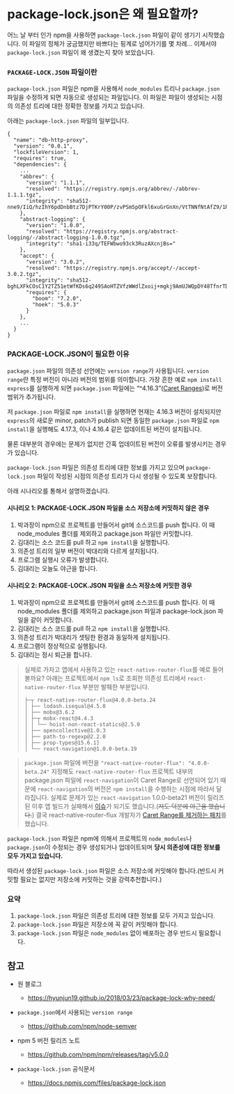 # package-lock.json은 왜 필요할까?

어느 날 부터 인가 npm을 사용하면 `package-lock.json` 파일이 같이 생기기 시작했습니다.
이 파일의 정체가 궁금했지만 바쁘다는 핑계로 넘어가기를 몇 차례… 이제서야 `package-lock.json` 파일이 왜 생겼는지 찾아 보았습니다.



### `PACKAGE-LOCK.JSON` 파일이란

`package-lock.json` 파일은 npm을 사용해서 `node_modules` 트리나 `package.json` 파일을 수정하게 되면 자동으로 생성되는 파일입니다.
이 파일은 파일이 생성되는 시점의 의존성 트리에 대한 정확한 정보를 가지고 있습니다.

아래는 `package-lock.json` 파일의 일부입니다.

```
{
  "name": "db-http-proxy",
  "version": "0.0.1",
  "lockfileVersion": 1,
  "requires": true,
  "dependencies": {
    ...
    "abbrev": {
      "version": "1.1.1",
      "resolved": "https://registry.npmjs.org/abbrev/-/abbrev-1.1.1.tgz",
      "integrity": "sha512-nne9/IiQ/hzIhY6pdDnbBtz7DjPTKrY00P/zvPSm5pOFkl6xuGrGnXn/VtTNNfNtAfZ9/1RtehkszU9qcTii0Q=="
    },
    "abstract-logging": {
      "version": "1.0.0",
      "resolved": "https://registry.npmjs.org/abstract-logging/-/abstract-logging-1.0.0.tgz",
      "integrity": "sha1-i33q/TEFWbwo93ck3RuzAXcnjBs="
    },
    "accept": {
      "version": "3.0.2",
      "resolved": "https://registry.npmjs.org/accept/-/accept-3.0.2.tgz",
      "integrity": "sha512-bghLXFkCOsC1Y2TZ51etWfKDs6q249SAoHTZVfzWWdlZxoij+mgkj9AmUJWQpDY48TfnrTDIe43Xem4zdMe7mQ==",
      "requires": {
        "boom": "7.2.0",
        "hoek": "5.0.3"
      }
    },
    ...
  }
}
```



### PACKAGE-LOCK.JSON이 필요한 이유

`package.json` 파일의 의존성 선언에는 `version range`가 사용됩니다. `version range`란 특정 버전이 아니라 버전의 범위를 의미합니다.
가장 흔한 예로 `npm install express`를 실행하게 되면 `package.json` 파일에는 “^4.16.3”([Caret Ranges](https://github.com/npm/node-semver#caret-ranges-123-025-004))로 버전 범위가 추가됩니다.

저 `package.json` 파일로 `npm install`을 실행하면 현재는 4.16.3 버전이 설치되지만 `express`의 새로운 minor, patch가 publish 되면 동일한 `package.json` 파일로 `npm install`을 실행해도 4.17.3, 이나 4.16.4 같은 업데이트된 버전이 설치됩니다.

물론 대부분의 경우에는 문제가 없지만 간혹 업데이트된 버전이 오류를 발생시키는 경우가 있습니다.

`package-lock.json` 파일은 의존성 트리에 대한 정보를 가지고 있으며 `package-lock.json` 파일이 작성된 시점의 의존성 트리가 다시 생성될 수 있도록 보장합니다.

아래 시나리오를 통해서 설명하겠습니다.



#### 시나리오 1: PACKAGE-LOCK.JSON 파일을 소스 저장소에 커밋하지 않은 경우

1. 박과장이 npm으로 프로젝트를 만들어서 git에 소스코드를 push 합니다. 이 때 node_modules 폴더를 제외하고 package.json 파일만 커밋합니다.
2. 김대리는 소스 코드를 pull 하고 `npm install`을 실행합니다.
3. 의존성 트리의 일부 버전이 박대리와 다르게 설치됩니다.
4. 프로그램 실행시 오류가 발생합니다.
5. 김대리는 오늘도 야근을 합니다.



#### 시나리오 2: PACKAGE-LOCK.JSON 파일을 소스 저장소에 커밋한 경우

1. 박과장이 npm으로 프로젝트를 만들어서 git에 소스코드를 push 합니다. 이 때 node_modules 폴더를 제외하고 package.json 파일과 package-lock.json 파일을 같이 커밋합니다.
2. 김대리는 소스 코드를 pull 하고 `npm install`을 실행합니다.
3. 의존성 트리가 박대리가 셋팅한 환경과 동일하게 설치됩니다.
4. 프로그램이 정상적으로 실행됩니다.
5. 김대리는 정시 퇴근을 합니다.

> 실제로 가자고 앱에서 사용하고 있는 `react-native-router-flux`를 예로 들어볼까요?
> 아래는 프로젝트에서 `npm ls`로 조회한 의존성 트리에서 `react-native-router-flux` 부분만 발췌한 부분입니다.
>
> ```
> ├─┬ react-native-router-flux@4.0.0-beta.24
> │ ├── lodash.isequal@4.5.0
> │ ├── mobx@3.6.2
> │ ├─┬ mobx-react@4.4.3
> │ │ └── hoist-non-react-statics@2.5.0
> │ ├── opencollective@1.0.3
> │ ├── path-to-regexp@2.2.0
> │ ├── prop-types@15.6.1]
> │ └── react-navigation@1.0.0-beta.19
> ```

> `package.json` 파일에 버전을 `"react-native-router-flux": "4.0.0-beta.24"` 지정해도 `react-native-router-flux` 프로젝트 내부의 package.json 파일에 `react-navigation`이 Caret Range로 선언되어 있기 때문에 `react-navigation`의 버전은 `npm install`을 수행하는 시점에 따라서 달라집니다.
> 실제로 문제가 있는 `react-navigation` 1.0.0-beta21 버전이 릴리즈 된 이후 앱 빌드가 실패해서 [이슈](https://github.com/aksonov/react-native-router-flux/issues/2865)가 되기도 했습니다.(~~저도 덕분에 야근을 했습니다.~~)
> 결국 react-native-router-flux 개발자가 [Caret Range를 제거하는 패치](https://github.com/aksonov/react-native-router-flux/commit/37c6553c168b9fb6947a5e533df9bd37793f1f68#diff-b9cfc7f2cdf78a7f4b91a753d10865a2)를 했습니다.

`package-lock.json` 파일은 npm에 의해서 프로젝트의 `node_modules`나 `package.json`이 수정되는 경우 생성되거나 업데이트되며 **당시 의존성에 대한 정보를 모두 가지고 있습니다.**

따라서 생성된 `package-lock.json` 파일은 소스 저장소에 커밋해야 합니다.(반드시 커밋할 필요는 없지만 저장소에 커밋하는 것을 강력추천합니다.)



### 요약

1. `package-lock.json` 파일은 의존성 트리에 대한 정보를 모두 가지고 있습니다.
2. `package-lock.json` 파일은 저장소에 꼭 같이 커밋해야 합니다.
3. `package-lock.json` 파일은 `node_modules` 없이 배포하는 경우 반드시 필요합니다.



## 참고

- 원 블로그
  - https://hyunjun19.github.io/2018/03/23/package-lock-why-need/

- `package.json`에서 사용되는 `version range`
  - https://github.com/npm/node-semver
- npm 5 버전 릴리즈 노트
  - https://github.com/npm/npm/releases/tag/v5.0.0
- `package-lock.json` 공식문서
  - https://docs.npmjs.com/files/package-lock.json

